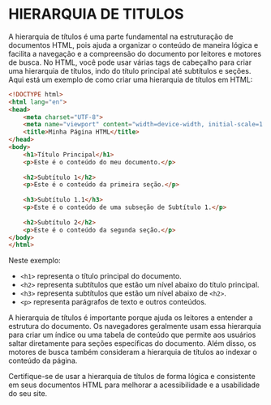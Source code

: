 # HIERARQUIA DE TITULOS
A hierarquia de títulos é uma parte fundamental na estruturação de documentos HTML, pois ajuda a organizar o conteúdo de maneira lógica e facilita a navegação e a compreensão do documento por leitores e motores de busca. No HTML, você pode usar várias tags de cabeçalho para criar uma hierarquia de títulos, indo do título principal até subtítulos e seções. Aqui está um exemplo de como criar uma hierarquia de títulos em HTML:

```html
<!DOCTYPE html>
<html lang="en">
<head>
    <meta charset="UTF-8">
    <meta name="viewport" content="width=device-width, initial-scale=1.0">
    <title>Minha Página HTML</title>
</head>
<body>
    <h1>Título Principal</h1>
    <p>Este é o conteúdo do meu documento.</p>
    
    <h2>Subtítulo 1</h2>
    <p>Este é o conteúdo da primeira seção.</p>
    
    <h3>Subtítulo 1.1</h3>
    <p>Este é o conteúdo de uma subseção de Subtítulo 1.</p>
    
    <h2>Subtítulo 2</h2>
    <p>Este é o conteúdo da segunda seção.</p>
</body>
</html>
```

Neste exemplo:

- `<h1>` representa o título principal do documento.
- `<h2>` representa subtítulos que estão um nível abaixo do título principal.
- `<h3>` representa subtítulos que estão um nível abaixo de `<h2>`.
- `<p>` representa parágrafos de texto e outros conteúdos.

A hierarquia de títulos é importante porque ajuda os leitores a entender a estrutura do documento. Os navegadores geralmente usam essa hierarquia para criar um índice ou uma tabela de conteúdo que permite aos usuários saltar diretamente para seções específicas do documento. Além disso, os motores de busca também consideram a hierarquia de títulos ao indexar o conteúdo da página.

Certifique-se de usar a hierarquia de títulos de forma lógica e consistente em seus documentos HTML para melhorar a acessibilidade e a usabilidade do seu site.